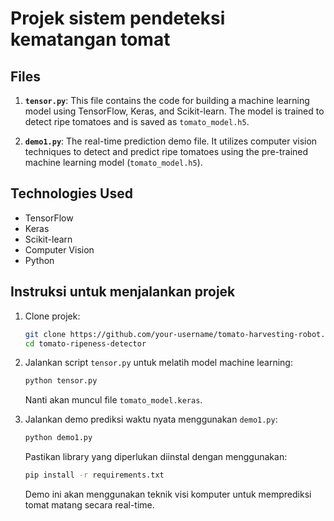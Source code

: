 # Projek sistem pendeteksi kematangan tomat

## Files

1. **`tensor.py`**: This file contains the code for building a machine learning model using TensorFlow, Keras, and Scikit-learn. The model is trained to detect ripe tomatoes and is saved as `tomato_model.h5`.

2. **`demo1.py`**: The real-time prediction demo file. It utilizes computer vision techniques to detect and predict ripe tomatoes using the pre-trained machine learning model (`tomato_model.h5`).

## Technologies Used

- TensorFlow
- Keras
- Scikit-learn
- Computer Vision
- Python

## Instruksi untuk menjalankan projek

1. Clone projek:

   ```bash
   git clone https://github.com/your-username/tomato-harvesting-robot.git
   cd tomato-ripeness-detector
   ```

2. Jalankan script `tensor.py` untuk melatih model machine learning:

   ```bash
   python tensor.py
   ```

   Nanti akan muncul file `tomato_model.keras`.

3. Jalankan demo prediksi waktu nyata menggunakan `demo1.py`:

   ```bash
   python demo1.py
   ```

   Pastikan library yang diperlukan diinstal dengan menggunakan:

   ```bash
   pip install -r requirements.txt
   ```

   Demo ini akan menggunakan teknik visi komputer untuk memprediksi tomat matang secara real-time.
